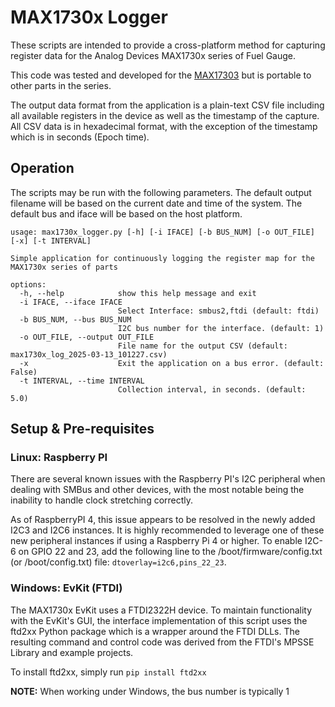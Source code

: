 # MAX1730x Logger
These scripts are intended to provide a cross-platform method for capturing
register data for the Analog Devices MAX1730x series of Fuel Gauge.

This code was tested and developed for the [MAX17303](https://www.analog.com/en/products/max17303.html)
but is portable to other parts in the series.

The output data format from the application is a plain-text CSV file including
all available registers in the device as well as the timestamp of the capture.
All CSV data is in hexadecimal format, with the exception of the timestamp which
is in seconds (Epoch time).

## Operation
The scripts may be run with the following parameters. The default output filename
will be based on the current date and time of the system. The default bus and
iface will be based on the host platform.
```
usage: max1730x_logger.py [-h] [-i IFACE] [-b BUS_NUM] [-o OUT_FILE] [-x] [-t INTERVAL]

Simple application for continuously logging the register map for the MAX1730x series of parts

options:
  -h, --help            show this help message and exit
  -i IFACE, --iface IFACE
                        Select Interface: smbus2,ftdi (default: ftdi)
  -b BUS_NUM, --bus BUS_NUM
                        I2C bus number for the interface. (default: 1)
  -o OUT_FILE, --output OUT_FILE
                        File name for the output CSV (default: max1730x_log_2025-03-13_101227.csv)
  -x                    Exit the application on a bus error. (default: False)
  -t INTERVAL, --time INTERVAL
                        Collection interval, in seconds. (default: 5.0)
```

## Setup & Pre-requisites
### Linux: Raspberry PI
There are several known issues with the Raspberry PI's I2C peripheral when
dealing with SMBus and other devices, with the most notable being the inability
to handle clock stretching correctly.

As of RaspberryPI 4, this issue appears to be resolved in the newly added I2C3
and I2C6 instances.  It is highly recommended to leverage one of these new
peripheral instances if using a Raspberry Pi 4 or higher. To enable I2C-6 on
GPIO 22 and 23, add the following line to the /boot/firmware/config.txt (or
/boot/config.txt) file: `dtoverlay=i2c6,pins_22_23`.

### Windows: EvKit (FTDI)
The MAX1730x EvKit uses a FTDI2322H device.  To maintain functionality with the
EvKit's GUI, the interface implementation of this script uses the ftd2xx Python
package which is a wrapper around the FTDI DLLs.  The resulting command and
control code was derived from the FTDI's MPSSE Library and example projects.

To install ftd2xx, simply run `pip install ftd2xx`

**NOTE:** When working under Windows, the bus number is typically 1




